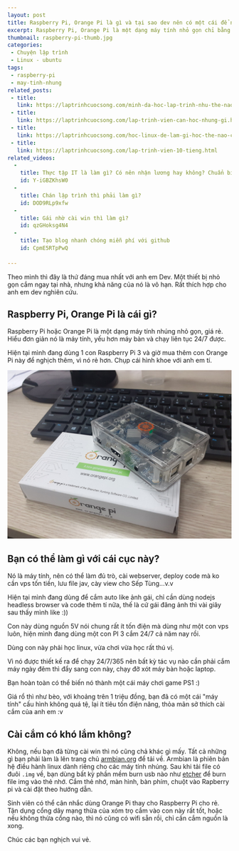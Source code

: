 ```yaml
---
layout: post
title: Raspberry Pi, Orange Pi là gì và tại sao dev nên có một cái để nghịch?
excerpt: Raspberry Pi, Orange Pi là một dạng máy tính nhỏ gọn chỉ bằng lòng bàn tay, rẻ và tốn ít năng lượng. Một thiết bị rất đáng để tìm hiểu cho lập trình viên với nhiều ứng dụng hữu ích.
thumbnail: raspberry-pi-thumb.jpg
categories:
 - Chuyện lập trình
 - Linux - ubuntu
tags:
 - raspberry-pi
 - may-tinh-nhung
related_posts:
 - title:
   link: https://laptrinhcuocsong.com/minh-da-hoc-lap-trinh-nhu-the-nao.html
 - title:
   link: https://laptrinhcuocsong.com/lap-trinh-vien-can-hoc-nhung-gi.html
 - title:
   link: https://laptrinhcuocsong.com/hoc-linux-de-lam-gi-hoc-the-nao-cho-hieu-qua.html
 - title:
   link: https://laptrinhcuocsong.com/lap-trinh-vien-10-tieng.html
related_videos:
  -
    title: Thực tập IT là làm gì? Có nên nhận lương hay không? Chuẩn bị gì cho kỳ thực tập?
    id: Y-iGBZKhsW0
  -
    title: Chán lập trình thì phải làm gì?
    id: DOD9RLp9xfw
  -
    title: Gái nhờ cài win thì làm gì?
    id: qzGHoksg4N4
  -
    title: Tạo blog nhanh chóng miễn phí với github
    id: CpmE5RTpPwQ

---
```

Theo mình thì đây là thứ đáng mua nhất với anh em Dev. Một thiết bị nhỏ gọn cắm ngay tại nhà, nhưng khả năng của nó là vô hạn. Rất thích hợp cho anh em dev nghiên cứu.

## Raspberry Pi, Orange Pi là cái gì?

Raspberry Pi hoặc Orange Pi là một dạng máy tính nhúng nhỏ gọn, giá rẻ. Hiểu đơn giản nó là máy tính, yếu hơn máy bàn và chạy liên tục 24/7 được.

Hiện tại mình đang dùng 1 con Raspberry Pi 3 và giờ mua thêm con Orange Pi này để nghịch thêm, vì nó rẻ hơn. Chụp cái hình khoe với anh em tí.

![Orange pi](images/orange-pi.jpg)

## Bạn có thể làm gì với cái cục này?

Nó là máy tính, nên có thể làm đủ trò, cài webserver, deploy code mà ko cần vps tốn tiền, lưu file jav, cày view cho Sếp Tùng...v.v

Hiện tại mình đang dùng để cắm auto like ảnh gái, chỉ cần dùng nodejs headless browser và code thêm tí nữa, thế là cứ gái đăng ảnh thì vài giây sau thấy mình like :))

Con này dùng nguồn 5V nói chung rất ít tốn điện mà dùng như một con vps luôn,  hiện mình đang dùng một con PI 3 cắm 24/7 cả năm nay rồi.

Dùng con này phải học linux, vừa chơi vừa học rất thú vị.

Vì nó được thiết kế ra để chạy 24/7/365 nên bất kỳ tác vụ nào cần phải cắm máy ngày đêm thì đẩy sang con này, chạy đỡ xót máy bàn hoặc laptop.

Bạn hoàn toàn có thể biến nó thành một cái máy chơi game PS1 :)

Giá rổ thì như bèo, với khoảng trên 1 triệu đồng, bạn đã có một cái "máy tính" cấu hình không quá tệ, lại ít tiêu tốn điện năng, thỏa mãn sở thích cài cắm của anh em :v

## Cài cắm có khó lắm không?

Không, nếu bạn đã từng cài win thì nó cũng chả khác gì mấy. Tất cả những gì bạn phải làm là lên trang chủ [armbian.org](armbian.org) để tải về. Armbian là phiên bản hệ điều hành linux dành riêng cho các máy tính nhúng. Sau khi tải file có đuôi `.img` về, bạn dùng bất kỳ phần mềm burn usb nào như [etcher](https://www.balena.io/etcher/) để burn file img vào thẻ nhớ. Cắm thẻ nhớ, màn hình, bàn phím, chuột vào Rapberry pi và cài đặt theo hướng dẫn.

Sinh viên có thể cân nhắc dùng Orange Pi thay cho Raspberry Pi cho rẻ. Tận dụng cổng dây mạng thừa của xóm trọ cắm vào con này rất tốt, hoặc nếu không thừa cổng nào, thì nó cũng có wifi sẵn rồi, chỉ cần cắm nguồn là xong.

Chúc các bạn nghịch vui vẻ.
